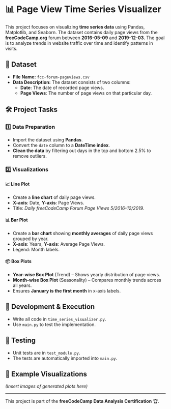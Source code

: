 # 📊 Page View Time Series Visualizer

This project focuses on visualizing **time series data** using Pandas, Matplotlib, and Seaborn. The dataset contains daily page views from the **freeCodeCamp.org** forum between **2016-05-09** and **2019-12-03**. The goal is to analyze trends in website traffic over time and identify patterns in visits.

## 📂 Dataset
- **File Name:** `fcc-forum-pageviews.csv`
- **Data Description:** The dataset consists of two columns:
  - **Date**: The date of recorded page views.
  - **Page Views**: The number of page views on that particular day.

## 🛠️ Project Tasks
### 1️⃣ Data Preparation
- Import the dataset using **Pandas**.
- Convert the `date` column to a **DateTime index**.
- **Clean the data** by filtering out days in the top and bottom 2.5% to remove outliers.

### 2️⃣ Visualizations
#### 📈 Line Plot
- Create a **line chart** of daily page views.
- **X-axis**: Date, **Y-axis**: Page Views.
- Title: *Daily freeCodeCamp Forum Page Views 5/2016-12/2019*.

#### 📊 Bar Plot
- Create a **bar chart** showing **monthly averages** of daily page views grouped by year.
- **X-axis**: Years, **Y-axis**: Average Page Views.
- Legend: Month labels.

#### 📦 Box Plots
- **Year-wise Box Plot** (Trend) – Shows yearly distribution of page views.
- **Month-wise Box Plot** (Seasonality) – Compares monthly trends across all years.
- Ensures **January is the first month** in x-axis labels.

## 🔧 Development & Execution
- Write all code in `time_series_visualizer.py`.
- Use `main.py` to test the implementation.

## 🧪 Testing
- Unit tests are in `test_module.py`.
- The tests are automatically imported into `main.py`.

## 📸 Example Visualizations
*(Insert images of generated plots here)*

---

This project is part of the **freeCodeCamp Data Analysis Certification** 🏆.

